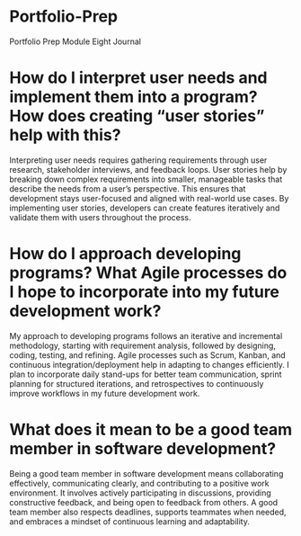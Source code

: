 # Portfolio-Prep
Portfolio Prep
Module Eight Journal

#	How do I interpret user needs and implement them into a program? How does creating “user stories” help with this?
Interpreting user needs requires gathering requirements through user research, stakeholder interviews, and feedback loops. User stories help by breaking down complex requirements into smaller, manageable tasks that describe the needs from a user’s perspective. This ensures that development stays user-focused and aligned with real-world use cases. By implementing user stories, developers can create features iteratively and validate them with users throughout the process. 

#	How do I approach developing programs? What Agile processes do I hope to incorporate into my future development work?
My approach to developing programs follows an iterative and incremental methodology, starting with requirement analysis, followed by designing, coding, testing, and refining. Agile processes such as Scrum, Kanban, and continuous integration/deployment help in adapting to changes efficiently. I plan to incorporate daily stand-ups for better team communication, sprint planning for structured iterations, and retrospectives to continuously improve workflows in my future development work. 

#	What does it mean to be a good team member in software development?
 Being a good team member in software development means collaborating effectively, communicating clearly, and contributing to a positive work environment. It involves actively participating in discussions, providing constructive feedback, and being open to feedback from others. A good team member also respects deadlines, supports teammates when needed, and embraces a mindset of continuous learning and adaptability. 
